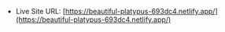 - Live Site URL: [https://beautiful-platypus-693dc4.netlify.app/](https://beautiful-platypus-693dc4.netlify.app/)
